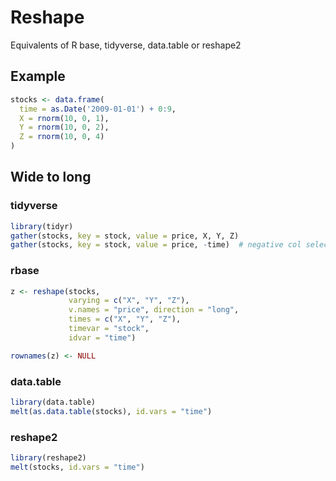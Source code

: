 Reshape
=======

Equivalents of R base, tidyverse, data.table or reshape2

## Example

```r
stocks <- data.frame(
  time = as.Date('2009-01-01') + 0:9,
  X = rnorm(10, 0, 1),
  Y = rnorm(10, 0, 2),
  Z = rnorm(10, 0, 4)
)
```

## Wide to long

### tidyverse

```r
library(tidyr)
gather(stocks, key = stock, value = price, X, Y, Z)
gather(stocks, key = stock, value = price, -time)  # negative col selection
```

### rbase 

```r
z <- reshape(stocks, 
             varying = c("X", "Y", "Z"), 
             v.names = "price", direction = "long", 
             times = c("X", "Y", "Z"), 
             timevar = "stock", 
             idvar = "time")

rownames(z) <- NULL
```

### data.table

```r
library(data.table)
melt(as.data.table(stocks), id.vars = "time")
```

### reshape2

```r
library(reshape2)
melt(stocks, id.vars = "time")
```
